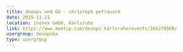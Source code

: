 ```yaml
---
title: devops und GO - christoph petrausch
date: 2019-11-21
location: inovex GmbH, Karlsruhe
link: https://www.meetup.com/devops-karlsruhe/events/265278560/
usergroup: devopska
type: usergroup
---
```

